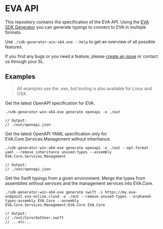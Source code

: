 # EVA API

This repository contains the specification of the EVA API. Using the [EVA SDK Generator](https://github.com/new-black/eva-apispec/releases) you can generate typings to connect to EVA in multiple formats.

Use `./sdk-generator-win-x64.exe --help` to get an overview of all possible features.

If you find any bugs or you need a feature, please [create an issue](https://github.com/new-black/eva-apispec/issues) or contact us through your SL. 

## Examples

> All examples use the .exe, but tooling is also available for Linux and OSX.

Get the latest OpenAPI specification for EVA. 
```shell
./sdk-generator-win-x64.exe generate openapi -o ./out

// Output:
// ./out/openapi.json
```

Get the latest OpenAPI YAML specification only for EVA.Core.Services.Management without inheritance.
```shell
./sdk-generator-win-x64.exe generate openapi -o ./out --opt-format yaml --remove inheritance unused-types --assembly EVA.Core.Services.Management

// Output:
// ./out/openapi.json
```

Get the Swift typings from a given environment. Merge the types from assemblies without services and the management services into EVA.Core.

```shell
./sdk-generator-win-x64.exe generate swift -i https://my.eva-endpoint.eva-online.cloud -o ./out --remove unused-types --orphaned-types-assembly EVA.Core --assembly EVA.Core.Services.Management:EVA.Core EVA.Core

// Output:
// ./out/Core/GetUser.swift
// ...etc...
```